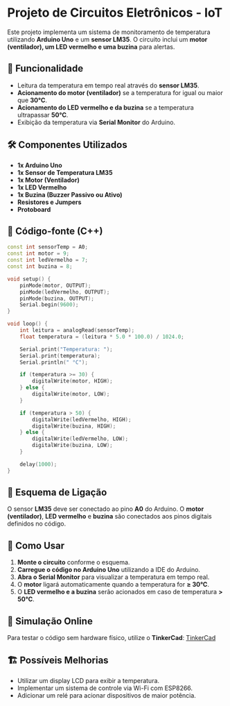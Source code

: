 # Projeto de Circuitos Eletrônicos - IoT

Este projeto implementa um sistema de monitoramento de temperatura utilizando **Arduino Uno** e um **sensor LM35**. O circuito inclui um **motor (ventilador), um LED vermelho e uma buzina** para alertas.

## 📌 Funcionalidade
- Leitura da temperatura em tempo real através do **sensor LM35**.
- **Acionamento do motor (ventilador)** se a temperatura for igual ou maior que **30°C**.
- **Acionamento do LED vermelho e da buzina** se a temperatura ultrapassar **50°C**.
- Exibição da temperatura via **Serial Monitor** do Arduino.

## 🛠 Componentes Utilizados
- **1x Arduino Uno**
- **1x Sensor de Temperatura LM35**
- **1x Motor (Ventilador)**
- **1x LED Vermelho**
- **1x Buzina (Buzzer Passivo ou Ativo)**
- **Resistores e Jumpers**
- **Protoboard**

## 📜 Código-fonte (C++)
```cpp
const int sensorTemp = A0;
const int motor = 9;
const int ledVermelho = 7;
const int buzina = 8;

void setup() {
    pinMode(motor, OUTPUT);
    pinMode(ledVermelho, OUTPUT);
    pinMode(buzina, OUTPUT);
    Serial.begin(9600);
}

void loop() {
    int leitura = analogRead(sensorTemp);
    float temperatura = (leitura * 5.0 * 100.0) / 1024.0;

    Serial.print("Temperatura: ");
    Serial.print(temperatura);
    Serial.println(" °C");

    if (temperatura >= 30) {
        digitalWrite(motor, HIGH);
    } else {
        digitalWrite(motor, LOW);
    }

    if (temperatura > 50) {
        digitalWrite(ledVermelho, HIGH);
        digitalWrite(buzina, HIGH);
    } else {
        digitalWrite(ledVermelho, LOW);
        digitalWrite(buzina, LOW);
    }

    delay(1000);
}
```

## 🔌 Esquema de Ligação
O sensor **LM35** deve ser conectado ao pino **A0** do Arduino. O **motor (ventilador)**, **LED vermelho** e **buzina** são conectados aos pinos digitais definidos no código.

## 🚀 Como Usar
1. **Monte o circuito** conforme o esquema.
2. **Carregue o código no Arduino Uno** utilizando a IDE do Arduino.
3. **Abra o Serial Monitor** para visualizar a temperatura em tempo real.
4. O **motor** ligará automaticamente quando a temperatura for **≥ 30°C**.
5. O **LED vermelho e a buzina** serão acionados em caso de temperatura **> 50°C**.

## 🔗 Simulação Online
Para testar o código sem hardware físico, utilize o **TinkerCad**: [TinkerCad](https://www.tinkercad.com/)

## 🏗 Possíveis Melhorias
- Utilizar um display LCD para exibir a temperatura.
- Implementar um sistema de controle via Wi-Fi com ESP8266.
- Adicionar um relé para acionar dispositivos de maior potência.


